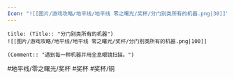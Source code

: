 ```yaml
---
Icon: "![[图片/游戏攻略/地平线/地平线 零之曙光/奖杯/分门别类所有的机器.png|30]]"
---
```

```ad-common-bronze-trophy
title: (Title:: "分门别类所有的机器")
![[图片/游戏攻略/地平线/地平线 零之曙光/奖杯/分门别类所有的机器.png|100]]

(Comment:: "遇到每一种机器并用全息眼镜扫描。")
```

#地平线/零之曙光/奖杯 #奖杯 #奖杯/铜
